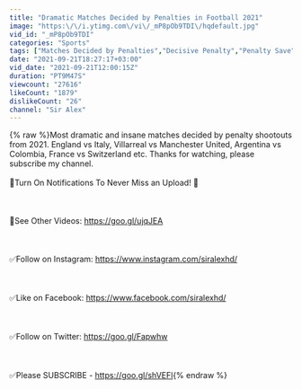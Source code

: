 ```yaml
---
title: "Dramatic Matches Decided by Penalties in Football 2021"
image: "https:\/\/i.ytimg.com\/vi\/_mP8pOb9TDI\/hqdefault.jpg"
vid_id: "_mP8pOb9TDI"
categories: "Sports"
tags: ["Matches Decided by Penalties","Decisive Penalty","Penalty Save"]
date: "2021-09-21T18:27:17+03:00"
vid_date: "2021-09-21T12:00:15Z"
duration: "PT9M47S"
viewcount: "27616"
likeCount: "1879"
dislikeCount: "26"
channel: "Sir Alex"
---
```

{% raw %}Most dramatic and insane matches decided by penalty shootouts from 2021. England vs Italy, Villarreal vs Manchester United, Argentina vs Colombia, France vs Switzerland etc. Thanks for watching, please subscribe my channel.<br /><br />🔔Turn On Notifications To Never Miss an Upload! 🔔<br /><br /><br /><br />🚩See Other Videos: <a rel="nofollow" target="blank" href="https://goo.gl/ujqJEA">https://goo.gl/ujqJEA</a><br /><br /><br /><br />✅Follow on Instagram: <a rel="nofollow" target="blank" href="https://www.instagram.com/siralexhd/">https://www.instagram.com/siralexhd/</a><br /><br /><br /><br />✅Like on Facebook: <a rel="nofollow" target="blank" href="https://www.facebook.com/siralexhd/">https://www.facebook.com/siralexhd/</a><br /><br /><br /><br />✅Follow on Twitter: <a rel="nofollow" target="blank" href="https://goo.gl/Fapwhw">https://goo.gl/Fapwhw</a><br /><br /><br /><br />✅Please SUBSCRIBE - <a rel="nofollow" target="blank" href="https://goo.gl/shVEFl">https://goo.gl/shVEFl</a>{% endraw %}
